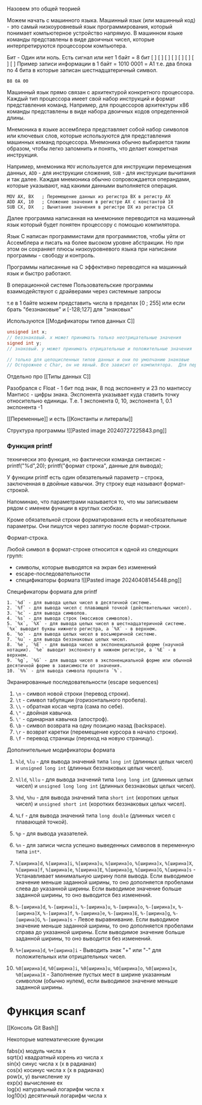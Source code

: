
Назовем это общей теорией

Можем начать с машинного языка. 
Машинный язык (или машинный код) - это самый низкоуровневый язык программирования, который понимает компьютерное устройство напрямую. В машинном языке команды представлены в виде двоичных чисел, которые интерпретируются процессором компьютера.

Бит -  Один или ноль. Есть сигнал или нет 
1 байт = 8 бит [  ]  [  ]  [  ]  [  ]  [  ]  [  ]  [  ]  [  ]
Пример записи информации в 1 байт = 1010 0001 = A1 
т.е. два блока по 4 бита в которые записан шестнадцатеричный символ. 

```
B8 0A 00
```

Машинный язык прямо связан с архитектурой конкретного процессора. Каждый тип процессора имеет свой набор инструкций и формат представления команд. Например, для процессоров архитектуры x86 команды представлены в виде набора двоичных кодов определенной длины.

Мнемоника в языке ассемблера представляет собой набор символов или ключевых слов, которые используются для представления машинных команд процессора. Мнемоника обычно выбирается таким образом, чтобы легко запомнить и понять, что делает конкретная инструкция.

Например, мнемоника `MOV` используется для инструкции перемещения данных, `ADD` - для инструкции сложения, `SUB` - для инструкции вычитания и так далее. Каждая мнемоника обычно сопровождается операндами, которые указывают, над какими данными выполняется операция.

```
MOV AX, BX   ; Перемещение данных из регистра BX в регистр AX
ADD AX, 10   ; Сложение значения в регистре AX с константой 10
SUB CX, DX   ; Вычитание значения в регистре DX из регистра CX
```
Далее программа написанная на мнемонике переводится на машинный язык который будет понятен процессору с помощью компилятора. 

Язык С написан программистами для программистов, чтобы уйти от Ассемблера и писать на более высоком уровне абстракции. Но при этом он сохраняет плюсы низкоуровневого языка при написании программы - свободу и контроль. 

Программы написанные на С  эффективно переводятся на машинный язык и быстро работают. 

В операционной системе Пользовательские программы взаимодействуют с драйверами через системные запросы 

т.е  в 1 байте можем представить числа в пределах [0 ; 255] или если брать "беззнаковые" и [-128;127] для "знаковых" 

Используются [[Модификаторы типов данных С]]
```C
unsigned int x; 
// беззнаковый. x может принимать только неотрицательные значения
signed int y;
// знаковый. y может принимать отрицательные и положительные значения

// только для целоцисленных типов данных и они по умолчанию знаковые
// Осторожнее с Char, он не явный. Все зависит от компилятора.  Для переносимости кода рекомендуется явно указывать знаковость. 
```

Отдельно про [[Типы данных С]]

Разобрался с Float - 
1 бит под знак, 8 под экспоненту и 23 по мантиссу 
Мантисс - цифры знака. Экспонента указывает куда ставить точку относительно единицы. Т.е. 1 экспонента 0, 10, экспонента 1, 0.1 экспонента -1

[[Переменные]] и есть [[Константы и литералы]]

Структура программы
 ![[Pasted image 20240727225843.png]]
### Функция printf
технически это функция, но фактически команда 
синтаксис - printf("%d",20);  printf("формат строка", данные для вывода); 

У функции printf есть один обязательный параметр – строка, заключенная в двойные кавычки. Эту строку еще называют формат-строкой.

Напоминаю, что параметрами называется то, что мы записываем рядом с именем функции в круглых скобках.

Кроме обязательной строки форматирования есть и необязательные параметры. Они пишутся через запятую после формат-строки.

 Формат-строка.

Любой символ в формат-строке относится к одной из следующих групп:

- символы, которые выводятся на экран без изменений
- escape-последовательности
- спецификаторы формата
![[Pasted image 20240408145448.png]]

Спецификаторы формата для printf 
```
1. `%d` - для вывода целых чисел в десятичной системе.
2. `%f` - для вывода чисел с плавающей точкой (действительных чисел).
3. `%c` - для вывода символов.
4. `%s` - для вывода строк (массивов символов).
5. `%x`, `%X` - для вывода целых чисел в шестнадцатеричной системе. `%x` выводит буквы нижнего регистра, а `%X` - в верхнем.
6. `%o` - для вывода целых чисел в восьмеричной системе.
7. `%u` - для вывода беззнаковых целых чисел.
8. `%e`, `%E` - для вывода чисел в экспоненциальной форме (научной нотации). `%e` выводит экспоненту в нижнем регистре, а `%E` - в верхнем.
9. `%g`, `%G` - для вывода чисел в экспоненциальной форме или обычной десятичной форме в зависимости от значения.
10. `%%` - для вывода символа процента `%`.
```

Экранированные последовательности  (escape sequences)

1. `\n` - символ новой строки (перевод строки).
2. `\t` - символ табуляции (горизонтального пробела).
3. `\\` - обратная косая черта (сама по себе).
4. `\"` - двойная кавычка.
5. `\'` - одинарная кавычка (апостроф).
6. `\b` - символ возврата на одну позицию назад (backspace).
7. `\r` - возврат каретки (перемещение курсора в начало строки).
8. `\f` - перевод страницы (переход на новую страницу).

Дополнительные модификаторы формата
1. `%ld`, `%lu` - для вывода значений типа `long int` (длинных целых чисел) и `unsigned long int` (длинных беззнаковых целых чисел).
2. `%lld`, `%llu` - для вывода значений типа `long long int` (длинных целых чисел) и `unsigned long long int` (длинных беззнаковых целых чисел).
3. `%hd`, `%hu` - для вывода значений типа `short int` (коротких целых чисел) и `unsigned short int` (коротких беззнаковых целых чисел).
4. `%Lf` - для вывода значений типа `long double` (длинных чисел с плавающей точкой).
5. `%p` - для вывода указателей.
6. `%n` - для записи числа успешно выведенных символов в переменную типа `int*`.

1. `%[ширина]d`, `%[ширина]i`, `%[ширина]u`, `%[ширина]o`, `%[ширина]x`, `%[ширина]X`, `%[ширина]f`, `%[ширина]e`, `%[ширина]E`, `%[ширина]g`, `%[ширина]G`, `%[ширина]s` - Устанавливает минимальную ширину поля вывода. Если выводимое значение меньше заданной ширины, то оно дополняется пробелами слева до указанной ширины. Если выводимое значение больше заданной ширины, то оно выводится без изменений.
2. `%-[ширина]d`, `%-[ширина]i`, `%-[ширина]u`, `%-[ширина]o`, `%-[ширина]x`, `%-[ширина]X`, `%-[ширина]f`, `%-[ширина]e`, `%-[ширина]E`, `%-[ширина]g`, `%-[ширина]G`, `%-[ширина]s` - Левое выравнивание. Если выводимое значение меньше заданной ширины, то оно дополняется пробелами справа до указанной ширины. Если выводимое значение больше заданной ширины, то оно выводится без изменений.
3. `%+[ширина]d`, `%+[ширина]i` - Выводить знак "+" или "-" для положительных или отрицательных чисел.
4. `%0[ширина]d`, `%0[ширина]i`, `%0[ширина]u`, `%0[ширина]o`, `%0[ширина]x`, `%0[ширина]X` - Заполнение пустых мест в ширине указанным символом (обычно нулем), если выводимое значение меньше заданной ширины.

# Функция scanf


[[Консоль Git Bash]]

Некоторые математические функции

fabs(x) модуль числа x  
sqrt(x) квадратный корень из числа x  
sin(x) синус числа x (х в радианах)  
cos(x) косинус числа x (х в радианах)  
pow(x, y) вычисление xy  
exp(x) вычисление ex  
log(x) натуральный логарифм числа x  
log10(x) десятичный логарифм числа x
